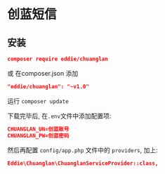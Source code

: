 # 创蓝短信

## 安装

```json
composer require eddie/chuanglan
```

或 在composer.json 添加 

```json
"eddie/chuanglan": "~v1.0"
```

运行 ```composer update```

下载完毕后, 在`.env`文件中添加配置项: 

```json
CHUANGLAN_UN=创蓝账号
CHUANGLAN_PW=创蓝密码

```

然后再配置 `config/app.php` 文件中的 `providers`, 加上:

```json
Eddie\Chuanglan\ChuanglanServiceProvider::class,

```
